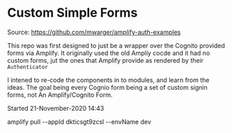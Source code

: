 # Custom Simple Forms
Source: https://github.com/mwarger/amplify-auth-examples

This repo was first designed to just be a wrapper over the Cognito provided forms via Amplify. It originally used the old Ampliy cocde and it had no custom forms, jut the ones that Amplify provide as rendered by their `Authenticator`

I intened to re-code the components in to modules, and learn from the ideas. The goal being every Cognio form being a set of custom signin forms, not An Amplify/Cognito Form.

Started 21-November-2020 14:43

amplify pull --appId dkticsgt9zcsl --envName dev
